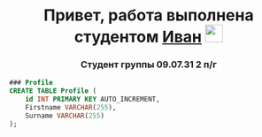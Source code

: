 <h1 align="center">Привет, работа выполнена студентом <a href="https://daniilshat.ru/" target="_blank">Иван</a> 
<img src="https://github.com/blackcater/blackcater/raw/main/images/Hi.gif" height="32"/></h1>
<h3 align="center">Студент группы 09.07.31 2 п/г</h3>

```sql
### Profile
CREATE TABLE Profile (
    id INT PRIMARY KEY AUTO_INCREMENT,
    Firstname VARCHAR(255),
    Surname VARCHAR(255)
);
```

